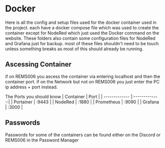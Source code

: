# Docker 
Here is all the config and setup files used for the docker container used in the project. each have a docker compose file which was used to create the container except for NodeRed which just used the Docker command on the website. These folders also contain some configuration files for NodeRed and Grafana just for backup. most of these files shouldn't need to be touch unless something breaks as most of this should already be running.

## Ascessing Container
if on REMS006 you ascess the container via entering localhost and then the container port. if on the Network but not on REMS006 you just enter the PC ip address + port instead.

The Ports you should know 
| Container     | Port          |
| ------------- |:-------------:|
| Portainer     | :9443         |
| NodeRed       | :1880         |
| Prometheus    | :9090         |
| Grafana       | :3000         |

## Passwords 
Passwords for some of the containers can be found either on the Discord or REMS006 in the Password Manager